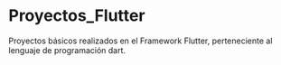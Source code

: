 # Proyectos_Flutter
Proyectos básicos realizados en el Framework Flutter, perteneciente al lenguaje de programación dart.
